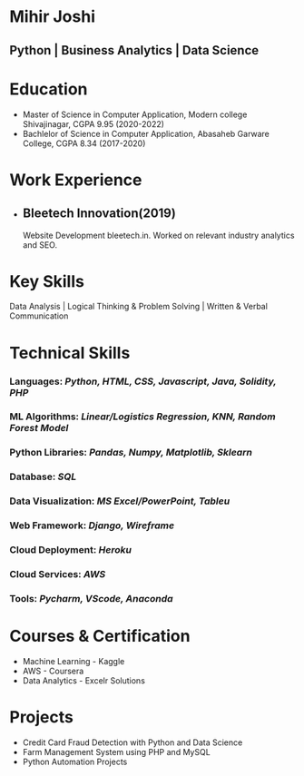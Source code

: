 # Mihir Joshi
## Python | Business Analytics | Data Science  

# Education
* Master of Science in Computer Application, Modern college Shivajinagar, CGPA 9.95 (2020-2022)
* Bachlelor of Science in Computer Application, Abasaheb Garware College, CGPA 8.34 (2017-2020)

# Work Experience

* ## Bleetech Innovation(2019)
    Website Development bleetech.in. Worked on relevant industry analytics and SEO.

# Key Skills
Data Analysis | Logical Thinking & Problem Solving | Written & Verbal Communication

# Technical Skills
### Languages: *Python, HTML, CSS, Javascript, Java, Solidity, PHP*
### ML Algorithms: *Linear/Logistics Regression, KNN, Random Forest Model* 
### Python Libraries: *Pandas, Numpy, Matplotlib, Sklearn* 
### Database: *SQL* 
### Data Visualization: *MS Excel/PowerPoint, Tableu* 
### Web Framework: *Django, Wireframe* 
### Cloud Deployment: *Heroku* 
### Cloud Services: *AWS* 
### Tools: *Pycharm, VScode, Anaconda* 

# Courses & Certification
* Machine Learning - Kaggle
* AWS - Coursera
* Data Analytics - Excelr Solutions

# Projects
* Credit Card Fraud Detection with Python and Data Science
* Farm Management System using PHP and MySQL
* Python Automation Projects
